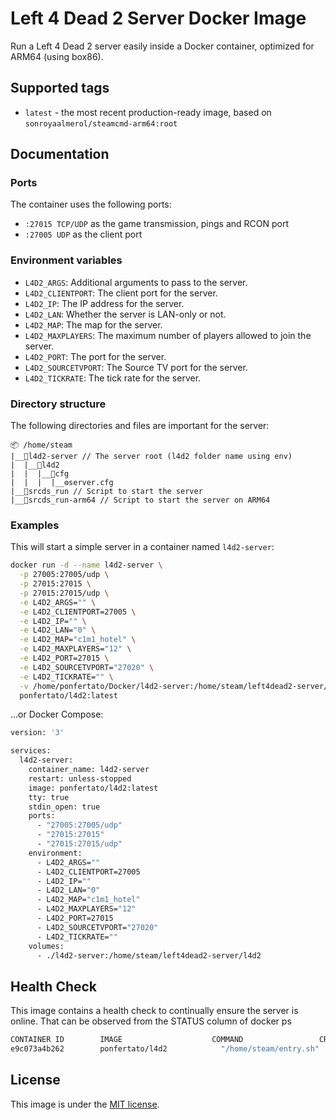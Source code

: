 **Left 4 Dead 2 Server Docker Image**
====================================

Run a Left 4 Dead 2 server easily inside a Docker container, optimized for ARM64 (using box86).

**Supported tags**
-----------------

* `latest` - the most recent production-ready image, based on `sonroyaalmerol/steamcmd-arm64:root`

**Documentation**
----------------

### Ports
The container uses the following ports:
* `:27015 TCP/UDP` as the game transmission, pings and RCON port
* `:27005 UDP` as the client port

### Environment variables

* `L4D2_ARGS`: Additional arguments to pass to the server.
* `L4D2_CLIENTPORT`: The client port for the server.
* `L4D2_IP`: The IP address for the server.
* `L4D2_LAN`: Whether the server is LAN-only or not.
* `L4D2_MAP`: The map for the server.
* `L4D2_MAXPLAYERS`: The maximum number of players allowed to join the server.
* `L4D2_PORT`: The port for the server.
* `L4D2_SOURCETVPORT`: The Source TV port for the server.
* `L4D2_TICKRATE`: The tick rate for the server.

### Directory structure
The following directories and files are important for the server:

```
📦 /home/steam
|__📁l4d2-server // The server root (l4d2 folder name using env)
|  |__📁l4d2
|  |  |__📁cfg
|  |  |  |__⚙️server.cfg
|__📃srcds_run // Script to start the server
|__📃srcds_run-arm64 // Script to start the server on ARM64
```

### Examples

This will start a simple server in a container named `l4d2-server`:
```sh
docker run -d --name l4d2-server \
  -p 27005:27005/udp \
  -p 27015:27015 \
  -p 27015:27015/udp \
  -e L4D2_ARGS="" \
  -e L4D2_CLIENTPORT=27005 \
  -e L4D2_IP="" \
  -e L4D2_LAN="0" \
  -e L4D2_MAP="c1m1_hotel" \
  -e L4D2_MAXPLAYERS="12" \
  -e L4D2_PORT=27015 \
  -e L4D2_SOURCETVPORT="27020" \
  -e L4D2_TICKRATE="" \
  -v /home/ponfertato/Docker/l4d2-server:/home/steam/left4dead2-server/l4d2 \
  ponfertato/l4d2:latest
```

...or Docker Compose:
```sh
version: '3'

services:
  l4d2-server:
    container_name: l4d2-server
    restart: unless-stopped
    image: ponfertato/l4d2:latest
    tty: true
    stdin_open: true
    ports:
      - "27005:27005/udp"
      - "27015:27015"
      - "27015:27015/udp"
    environment:
      - L4D2_ARGS=""
      - L4D2_CLIENTPORT=27005
      - L4D2_IP=""
      - L4D2_LAN="0"
      - L4D2_MAP="c1m1_hotel"
      - L4D2_MAXPLAYERS="12"
      - L4D2_PORT=27015
      - L4D2_SOURCETVPORT="27020"
      - L4D2_TICKRATE=""
    volumes:
      - ./l4d2-server:/home/steam/left4dead2-server/l4d2
```

**Health Check**
----------------

This image contains a health check to continually ensure the server is online. That can be observed from the STATUS column of docker ps

```sh
CONTAINER ID        IMAGE                    COMMAND                 CREATED             STATUS                    PORTS                                                                                     NAMES
e9c073a4b262        ponfertato/l4d2            "/home/steam/entry.sh"   21 minutes ago      Up 21 minutes (healthy)   0.0.0.0:27005->27005/udp, 0.0.0.0:27015->27015/tcp, 0.0.0.0:27015->27015/udp   distracted_cerf
```

**License**
----------

This image is under the [MIT license](LICENSE).